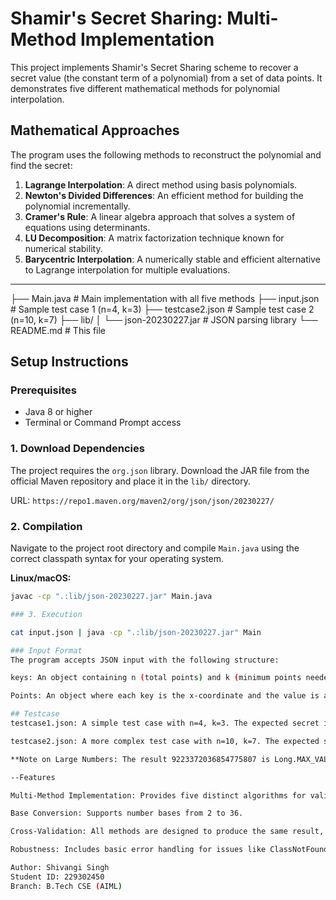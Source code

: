 # Shamir's Secret Sharing: Multi-Method Implementation

This project implements Shamir's Secret Sharing scheme to recover a secret value (the constant term of a polynomial) from a set of data points. It demonstrates five different mathematical methods for polynomial interpolation.

## Mathematical Approaches

The program uses the following methods to reconstruct the polynomial and find the secret:

1.  **Lagrange Interpolation**: A direct method using basis polynomials.
2.  **Newton's Divided Differences**: An efficient method for building the polynomial incrementally.
3.  **Cramer's Rule**: A linear algebra approach that solves a system of equations using determinants.
4.  **LU Decomposition**: A matrix factorization technique known for numerical stability.
5.  **Barycentric Interpolation**: A numerically stable and efficient alternative to Lagrange interpolation for multiple evaluations.

---

├── Main.java              # Main implementation with all five methods
├── input.json             # Sample test case 1 (n=4, k=3)
├── testcase2.json         # Sample test case 2 (n=10, k=7)
├── lib/
│   └── json-20230227.jar  # JSON parsing library
└── README.md              # This file

## Setup Instructions

### Prerequisites
* Java 8 or higher
* Terminal or Command Prompt access

### 1. Download Dependencies
The project requires the `org.json` library.
Download the JAR file from the official Maven repository and place it in the `lib/` directory.

URL: `https://repo1.maven.org/maven2/org/json/json/20230227/`

### 2. Compilation

Navigate to the project root directory and compile `Main.java` using the correct classpath syntax for your operating system.

**Linux/macOS:**
```bash
javac -cp ".:lib/json-20230227.jar" Main.java

### 3. Execution

cat input.json | java -cp ".:lib/json-20230227.jar" Main

### Input Format
The program accepts JSON input with the following structure:

keys: An object containing n (total points) and k (minimum points needed).

Points: An object where each key is the x-coordinate and the value is an object with the base and value (the y-coordinate). The value is a string to handle numbers in different bases (2-36).

## Testcase 
testcase1.json: A simple test case with n=4, k=3. The expected secret is 3.

testcase2.json: A more complex test case with n=10, k=7. The expected secret is 9223372036854775807

**Note on Large Numbers: The result 9223372036854775807 is Long.MAX_VALUE in Java. This indicates that the secret is a very large number, which the current implementation handles as a long. For secrets that exceed this limit, a BigInteger implementation would be required.**

--Features

Multi-Method Implementation: Provides five distinct algorithms for validation.

Base Conversion: Supports number bases from 2 to 36.

Cross-Validation: All methods are designed to produce the same result, ensuring accuracy.

Robustness: Includes basic error handling for issues like ClassNotFoundException and numerical limitations.

Author: Shivangi Singh
Student ID: 229302450
Branch: B.Tech CSE (AIML)
